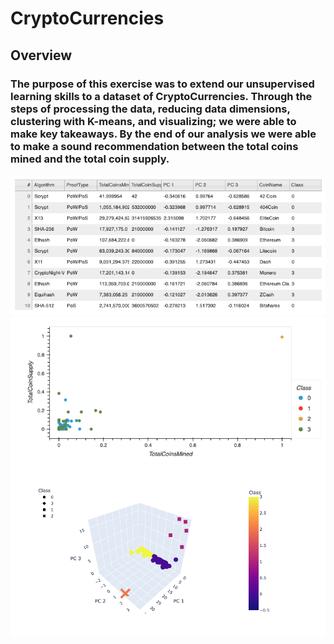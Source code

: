 # CryptoCurrencies

## Overview
### The purpose of this exercise was to extend our unsupervised learning skills to a dataset of CryptoCurrencies. Through the steps of processing the data, reducing data dimensions, clustering with K-means, and visualizing; we were able to make key takeaways. By the end of our analysis we were able to make a sound recommendation between the total coins mined and the total coin supply.

![Table](https://github.com/Ctblossey/Cryptocurrencies/blob/main/Files/Table.png)
![Scatter](https://github.com/Ctblossey/Cryptocurrencies/blob/main/Files/Scatter.png)
![3D Scatter](https://github.com/Ctblossey/Cryptocurrencies/blob/main/Files/3D_Scatter.png)